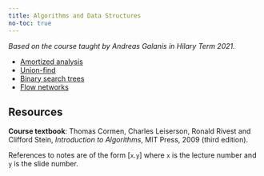 ```yaml
---
title: Algorithms and Data Structures
no-toc: true
---
```


*Based on the course taught by Andreas Galanis in Hilary Term 2021.*

* [Amortized analysis](notes/amortized.md)
* [Union-find](notes/uf.md)
* [Binary search trees](notes/bst.md)
* [Flow networks](notes/flownet.md)

## Resources

**Course textbook**: Thomas Cormen, Charles Leiserson, Ronald Rivest and
Clifford Stein, *Introduction to Algorithms*, MIT Press, 2009 (third edition).

References to notes are of the form [`x`.`y`] where `x` is the lecture number
and `y` is the slide number.
